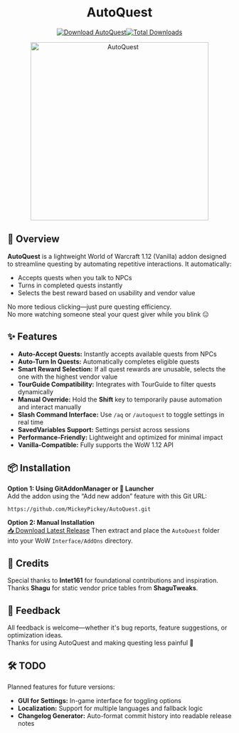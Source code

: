 <h1 align="center">AutoQuest</h1>

<div align="center">
  <a href="https://github.com/MickeyPickey/AutoQuest/releases/latest">
    <img src="https://img.shields.io/github/v/release/MickeyPickey/AutoQuest?label=Download" alt="Download AutoQuest"><img src="https://img.shields.io/github/downloads/MickeyPickey/AutoQuest/total?label=Downloads" alt="Total Downloads">
  </a>
</div>

<p align="center">
  <img src="./AutoQuest.png" alt="AutoQuest" width="400">
</p>

## 🧭 Overview
**AutoQuest** is a lightweight World of Warcraft 1.12 (Vanilla) addon designed to streamline questing by automating repetitive interactions. It automatically:
- Accepts quests when you talk to NPCs  
- Turns in completed quests instantly  
- Selects the best reward based on usability and vendor value  

No more tedious clicking—just pure questing efficiency.  
No more watching someone steal your quest giver while you blink 😑

## ✨ Features
- **Auto-Accept Quests:** Instantly accepts available quests from NPCs  
- **Auto-Turn In Quests:** Automatically completes eligible quests  
- **Smart Reward Selection:** If all quest rewards are unusable, selects the one with the highest vendor value  
- **TourGuide Compatibility:** Integrates with TourGuide to filter quests dynamically  
- **Manual Override:** Hold the **Shift** key to temporarily pause automation and interact manually  
- **Slash Command Interface:** Use `/aq` or `/autoquest` to toggle settings in real time  
- **SavedVariables Support:** Settings persist across sessions  
- **Performance-Friendly:** Lightweight and optimized for minimal impact  
- **Vanilla-Compatible:** Fully supports the WoW 1.12 API  

## 📦 Installation
**Option 1: Using GitAddonManager or 🐢 Launcher**  
Add the addon using the “Add new addon” feature with this Git URL:  
```
https://github.com/MickeyPickey/AutoQuest.git
```

**Option 2: Manual Installation**  
[📥 Download Latest Release](https://github.com/MickeyPickey/AutoQuest/releases/latest)
Then extract and place the `AutoQuest` folder into your WoW `Interface/AddOns` directory.

## 🙌 Credits
Special thanks to **Intet161** for foundational contributions and inspiration.  
Thanks **Shagu** for static vendor price tables from **ShaguTweaks**.

## 💬 Feedback
All feedback is welcome—whether it's bug reports, feature suggestions, or optimization ideas.  
Thanks for using AutoQuest and making questing less painful 🐢

## 🛠️ TODO
Planned features for future versions:
- **GUI for Settings:** In-game interface for toggling options  
- **Localization:** Support for multiple languages and fallback logic  
- **Changelog Generator:** Auto-format commit history into readable release notes